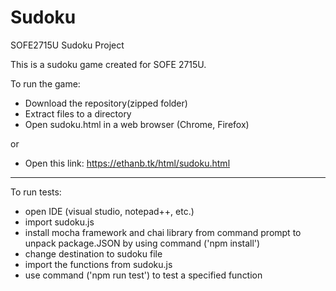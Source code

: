 # Sudoku
SOFE2715U Sudoku Project

This is a sudoku game created for SOFE 2715U.

To run the game:
- Download the repository(zipped folder)
- Extract files to a directory
- Open sudoku.html in a web browser (Chrome, Firefox)

or 

- Open this link: https://ethanb.tk/html/sudoku.html

--------------------------------------------------------------------------------------------

To run tests:
- open IDE (visual studio, notepad++, etc.)
- import sudoku.js
- install mocha framework and chai library from command prompt to unpack package.JSON by using command ('npm install')
- change destination to sudoku file
- import the functions from sudoku.js
- use command ('npm run test') to test a specified function
